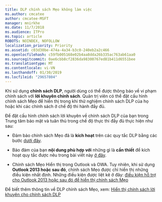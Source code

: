 ```yaml
---
title: DLP chính sách Mẹo không làm việc
ms.author: cmcatee
author: cmcatee-MSFT
manager: mnirkhe
ms.date: 11/7/2018
ms.audience: ITPro
ms.topic: article
ROBOTS: NOINDEX, NOFOLLOW
localization_priority: Priority
ms.assetid: c03d30be-474a-4a34-b3c0-240eb2a2c466
ms.openlocfilehash: c59fb005168e02b4aa8dda26b335ac763ab61aa0
ms.sourcegitcommit: 0ae6cbb8cf2836da98300767ed81b411d6551bee
ms.translationtype: MT
ms.contentlocale: vi-VN
ms.lasthandoff: 01/30/2019
ms.locfileid: "29657804"
---
```

Khi sử dụng **chính sách DLP**, người dùng có thể được thông báo về vi phạm chính sách với **lời khuyên chính sách**. Quản trị viên có thể đặt cấu hình chính sách Mẹo để hiển thị trong khi thử nghiệm chính sách DLP của họ hoặc khi các chính sách ở chế độ thi hành đầy đủ. 
  
Để đặt cấu hình chính sách lời khuyên về chính sách DLP của bạn trong Trung tâm bảo mật và tuân thủ trong chế độ thực thi đầy đủ thực hiện như sau:
  
- Đảm bảo chính sách Mẹo đã là **kích hoạt** trên các quy tắc DLP bằng các bước [dưới đây](https://docs.microsoft.com/office365/securitycompliance/use-notifications-and-policy-tips).
    
- Bảo đảm của bạn **nội dung phù hợp với** những gì là **cần thiết** để kích hoạt quy tắc được nêu trong bài viết này [ở đây](https://docs.microsoft.com/office365/securitycompliance/what-the-sensitive-information-types-look-for).
    
- Chính sách Mẹo Hiển thị trong Outlook và OWA. Tuy nhiên, khi sử dụng **Outlook 2013 hoặc sau đó**, chính sách Mẹo được chỉ hiển thị những điều kiện nhất định. Những điều kiện được liệt kê ở đây: [điều kiện hỗ trợ cho Outlook 2013 hoặc sau đó để hiển thị chính sách Mẹo](https://docs.microsoft.com/office365/securitycompliance/use-notifications-and-policy-tips#outlook-2013-and-later-supports-showing-policy-tips-for-only-some-conditions)
    
Để biết thêm thông tin về DLP chính sách Mẹo, xem: [Hiển thị chính sách lời khuyên cho chính sách DLP](https://docs.microsoft.com/office365/securitycompliance/use-notifications-and-policy-tips)
  

